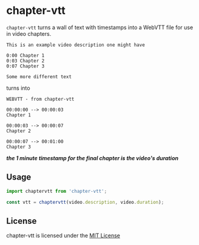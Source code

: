 # chapter-vtt
`chapter-vtt` turns a wall of text with timestamps into a WebVTT file for use in video chapters.

```
This is an example video description one might have

0:00 Chapter 1
0:03 Chapter 2
0:07 Chapter 3

Some more different text
```

turns into

```
WEBVTT - from chapter-vtt

00:00:00 --> 00:00:03
Chapter 1

00:00:03 --> 00:00:07
Chapter 2

00:00:07 --> 00:01:00
Chapter 3
```

***the 1 minute timestamp for the final chapter is the video's duration***

## Usage

```ts
import chaptervtt from 'chapter-vtt';

const vtt = chaptervtt(video.description, video.duration);
```

## License
chapter-vtt is licensed under the [MIT License](https://github.com/CosmicMedia/chapter-vtt/blob/master/LICENSE)
